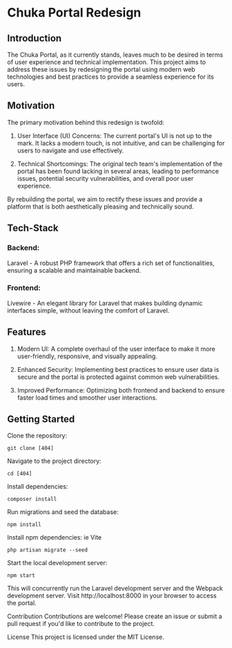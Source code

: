 # Chuka Portal Redesign

## Introduction
The Chuka Portal, as it currently stands, leaves much to be desired in terms of user experience and technical implementation. This project aims to address these issues by redesigning the portal using modern web technologies and best practices to provide a seamless experience for its users.

## Motivation
The primary motivation behind this redesign is twofold:

1. User Interface (UI) Concerns: The current portal's UI is not up to the mark. It lacks a modern touch, is not intuitive, and can be challenging for users to navigate and use effectively.

2. Technical Shortcomings: The original tech team's implementation of the portal has been found lacking in several areas, leading to performance issues, potential security vulnerabilities, and overall poor user experience.

By rebuilding the portal, we aim to rectify these issues and provide a platform that is both aesthetically pleasing and technically sound.

## Tech-Stack
### Backend: 
Laravel - A robust PHP framework that offers a rich set of functionalities, ensuring a scalable and maintainable backend.

### Frontend:
Livewire - An elegant library for Laravel that makes building dynamic interfaces simple, without leaving the comfort of Laravel.


## Features
1. Modern UI: A complete overhaul of the user interface to make it more user-friendly, responsive, and visually appealing.

2. Enhanced Security: Implementing best practices to ensure user data is secure and the portal is protected against common web vulnerabilities.

3. Improved Performance: Optimizing both frontend and backend to ensure faster load times and smoother user interactions.

## Getting Started
Clone the repository:

`git clone [404]`

Navigate to the project directory:

`cd [404]`

Install dependencies:

`composer install`

Run migrations and seed the database:

`npm install`

Install npm dependencies: ie Vite

`php artisan migrate --seed`

Start the local development server:

`npm start`

This will concurrently run the Laravel development server and the Webpack development server.
Visit http://localhost:8000 in your browser to access the portal.

Contribution
Contributions are welcome! Please create an issue or submit a pull request if you'd like to contribute to the project.

License
This project is licensed under the MIT License.
